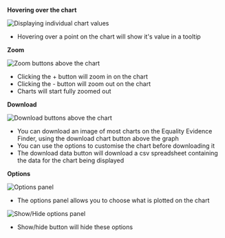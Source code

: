 **Hovering over the chart**

![Displaying individual chart values](EEF/help-hover2.png)
* Hovering over a point on the chart will show it's value in a tooltip

**Zoom**

![Zoom buttons above the chart](EEF/help-zoom1.png)

* Clicking the + button will zoom in on the chart
* Clicking the - button will zoom out on the chart
* Charts will start fully zoomed out

**Download**

![Download buttons above the chart](EEF/help-download1.png)

* You can download an image of most charts on the Equality Evidence Finder, using the download chart button above the graph
* You can use the options to customise the chart before downloading it
* The download data button will download a csv spreadsheet containing the data for the chart being displayed

**Options**

![Options panel](EEF/help-options1.png)

* The options panel allows you to choose what is plotted on the chart

![Show/Hide options panel](EEF/help-options4.png)
* Show/hide button will hide these options



